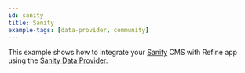 ```yaml
---
id: sanity
title: Sanity
example-tags: [data-provider, community]
---
```


This example shows how to integrate your [Sanity](https://www.sanity.io/) CMS with Refine app using the [Sanity Data Provider](https://github.com/hirenf14/refine-sanity).

<CodeSandboxExample path="data-provider-sanity" />
